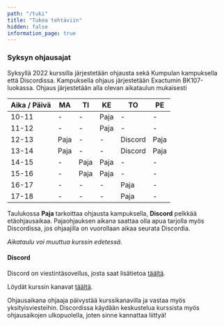 ```yaml
---
path: "/tuki"
title: "Tukea tehtäviin"
hidden: false
information_page: true
---
```


### Syksyn ohjausajat

Syksyllä 2022 kurssilla järjestetään ohjausta sekä Kumpulan kampuksella että Discordissa. Kampuksella ohjaus järjestetään Exactumin BK107-luokassa. Ohjaus järjestetään alla olevan aikataulun mukaisesti

| Aika / Päivä | MA | TI | KE | TO | PE |
|-----|----|----|----|----|----|
| 10-11 | - | - | Paja | - | - |
| 11-12 | - | - | Paja | - | - |
| 12-13 | Paja | - | - | Discord | Paja |
| 13-14 | Paja | - | - | Discord | Paja |
| 14-15 | - | Paja | Paja | - | - |
| 15-16 | - | Paja | Paja | - | - |
| 16-17 | - | - | - | Paja | - |
| 17-18 | - | - | - | Paja | - |

Taulukossa **Paja** tarkoittaa ohjausta kampuksella, **Discord** pelkkää etäohjausaikaa. Pajaohjauksen aikana saattaa olla apua tarjolla myös Discordissa, jos ohjaajilla on vuorollaan aikaa seurata Discordia.

*Aikataulu voi muuttua kurssin edetessä.*

#### Discord

Discord on viestintäsovellus, josta saat lisätietoa [täältä](https://discord.com/).

Löydät kurssin kanavat [täältä](https://study.cs.helsinki.fi/discord/join/ohjelmoinnin_mooc).

Ohjausaikana ohjaaja päivystää kurssikanavilla ja vastaa myös yksityisviesteihin. Discordissa käydään keskustelua kurssista myös ohjausaikojen ulkopuolella, joten sinne kannattaa liittyä!
